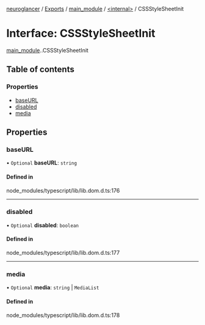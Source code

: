 [neuroglancer](../README.md) / [Exports](../modules.md) / [main\_module](../modules/main_module.md) / [<internal\>](../modules/main_module._internal_.md) / CSSStyleSheetInit

# Interface: CSSStyleSheetInit

[main_module](../modules/main_module.md).[<internal>](../modules/main_module._internal_.md).CSSStyleSheetInit

## Table of contents

### Properties

- [baseURL](main_module._internal_.CSSStyleSheetInit.md#baseurl)
- [disabled](main_module._internal_.CSSStyleSheetInit.md#disabled)
- [media](main_module._internal_.CSSStyleSheetInit.md#media)

## Properties

### baseURL

• `Optional` **baseURL**: `string`

#### Defined in

node_modules/typescript/lib/lib.dom.d.ts:176

___

### disabled

• `Optional` **disabled**: `boolean`

#### Defined in

node_modules/typescript/lib/lib.dom.d.ts:177

___

### media

• `Optional` **media**: `string` \| `MediaList`

#### Defined in

node_modules/typescript/lib/lib.dom.d.ts:178
